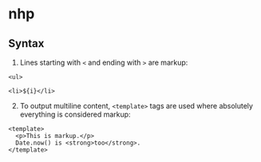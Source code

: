 # nhp

## Syntax
1. Lines starting with `<` and ending with `>` are markup:
```
<ul>
```
```
<li>${i}</li>
```
2. To output multiline content, `<template>` tags are used where absolutely everything is considered markup:
```
<template>
  <p>This is markup.</p>
  Date.now() is <strong>too</strong>.
</template>
```
